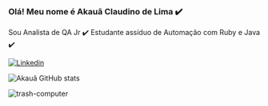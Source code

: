 ### Olá! Meu nome é Akauã Claudino de Lima ✔️ 
Sou Analista de QA Jr ✔️
Estudante assíduo de Automação com Ruby e Java ✔️

[![Linkedin](https://img.shields.io/badge/LinkedIn-0077B5?style=for-the-badge&logo=linkedin&logoColor=white)](https://www.linkedin.com/in/akauaclaudino/)


![Akauã GitHub stats](https://github-readme-stats.vercel.app/api?username=akauaclaudino&show_icons=true&theme=onedark)

![trash-computer](https://user-images.githubusercontent.com/44802650/144855766-ca568c95-0b28-447d-99a3-2efa22426377.gif)
